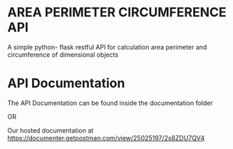 # AREA PERIMETER CIRCUMFERENCE API
A simple python- flask restful API for calculation area perimeter and circumference of dimensional objects


# API Documentation 
The API Documentation can be found inside the documentation folder 

OR 

Our hosted documentation at https://documenter.getpostman.com/view/25025197/2s8ZDU7QV4
